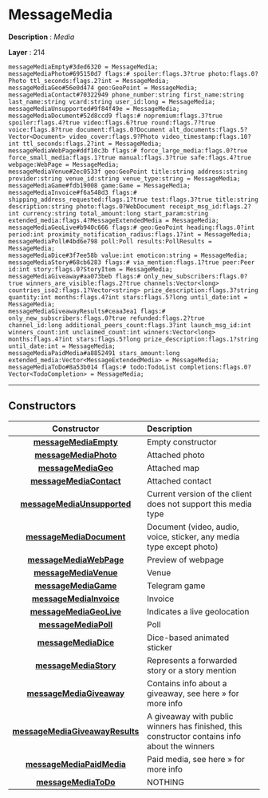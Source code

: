 # MessageMedia

**Description** : *Media*

**Layer** : 214

```tl
messageMediaEmpty#3ded6320 = MessageMedia;
messageMediaPhoto#695150d7 flags:# spoiler:flags.3?true photo:flags.0?Photo ttl_seconds:flags.2?int = MessageMedia;
messageMediaGeo#56e0d474 geo:GeoPoint = MessageMedia;
messageMediaContact#70322949 phone_number:string first_name:string last_name:string vcard:string user_id:long = MessageMedia;
messageMediaUnsupported#9f84f49e = MessageMedia;
messageMediaDocument#52d8ccd9 flags:# nopremium:flags.3?true spoiler:flags.4?true video:flags.6?true round:flags.7?true voice:flags.8?true document:flags.0?Document alt_documents:flags.5?Vector<Document> video_cover:flags.9?Photo video_timestamp:flags.10?int ttl_seconds:flags.2?int = MessageMedia;
messageMediaWebPage#ddf10c3b flags:# force_large_media:flags.0?true force_small_media:flags.1?true manual:flags.3?true safe:flags.4?true webpage:WebPage = MessageMedia;
messageMediaVenue#2ec0533f geo:GeoPoint title:string address:string provider:string venue_id:string venue_type:string = MessageMedia;
messageMediaGame#fdb19008 game:Game = MessageMedia;
messageMediaInvoice#f6a548d3 flags:# shipping_address_requested:flags.1?true test:flags.3?true title:string description:string photo:flags.0?WebDocument receipt_msg_id:flags.2?int currency:string total_amount:long start_param:string extended_media:flags.4?MessageExtendedMedia = MessageMedia;
messageMediaGeoLive#b940c666 flags:# geo:GeoPoint heading:flags.0?int period:int proximity_notification_radius:flags.1?int = MessageMedia;
messageMediaPoll#4bd6e798 poll:Poll results:PollResults = MessageMedia;
messageMediaDice#3f7ee58b value:int emoticon:string = MessageMedia;
messageMediaStory#68cb6283 flags:# via_mention:flags.1?true peer:Peer id:int story:flags.0?StoryItem = MessageMedia;
messageMediaGiveaway#aa073beb flags:# only_new_subscribers:flags.0?true winners_are_visible:flags.2?true channels:Vector<long> countries_iso2:flags.1?Vector<string> prize_description:flags.3?string quantity:int months:flags.4?int stars:flags.5?long until_date:int = MessageMedia;
messageMediaGiveawayResults#ceaa3ea1 flags:# only_new_subscribers:flags.0?true refunded:flags.2?true channel_id:long additional_peers_count:flags.3?int launch_msg_id:int winners_count:int unclaimed_count:int winners:Vector<long> months:flags.4?int stars:flags.5?long prize_description:flags.1?string until_date:int = MessageMedia;
messageMediaPaidMedia#a8852491 stars_amount:long extended_media:Vector<MessageExtendedMedia> = MessageMedia;
messageMediaToDo#8a53b014 flags:# todo:TodoList completions:flags.0?Vector<TodoCompletion> = MessageMedia;
```

---

## Constructors

| Constructor | Description |
| :---: | :--- |
| [**messageMediaEmpty**](constructor/messageMediaEmpty) | Empty constructor |
| [**messageMediaPhoto**](constructor/messageMediaPhoto) | Attached photo |
| [**messageMediaGeo**](constructor/messageMediaGeo) | Attached map |
| [**messageMediaContact**](constructor/messageMediaContact) | Attached contact |
| [**messageMediaUnsupported**](constructor/messageMediaUnsupported) | Current version of the client does not support this media type |
| [**messageMediaDocument**](constructor/messageMediaDocument) | Document (video, audio, voice, sticker, any media type except photo) |
| [**messageMediaWebPage**](constructor/messageMediaWebPage) | Preview of webpage |
| [**messageMediaVenue**](constructor/messageMediaVenue) | Venue |
| [**messageMediaGame**](constructor/messageMediaGame) | Telegram game |
| [**messageMediaInvoice**](constructor/messageMediaInvoice) | Invoice |
| [**messageMediaGeoLive**](constructor/messageMediaGeoLive) | Indicates a live geolocation |
| [**messageMediaPoll**](constructor/messageMediaPoll) | Poll |
| [**messageMediaDice**](constructor/messageMediaDice) | Dice-based animated sticker |
| [**messageMediaStory**](constructor/messageMediaStory) | Represents a forwarded story or a story mention |
| [**messageMediaGiveaway**](constructor/messageMediaGiveaway) | Contains info about a giveaway, see here » for more info |
| [**messageMediaGiveawayResults**](constructor/messageMediaGiveawayResults) | A giveaway with public winners has finished, this constructor contains info about the winners |
| [**messageMediaPaidMedia**](constructor/messageMediaPaidMedia) | Paid media, see here » for more info |
| [**messageMediaToDo**](constructor/messageMediaToDo) | NOTHING |